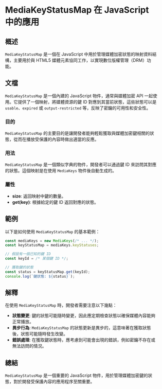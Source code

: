 <!--
Meta Description: # MediaKeyStatusMap 在 JavaScript 中的應用 ## 概述 `MediaKeyStatusMap` 是一個在 JavaScript 中用於管理媒體加密狀態的映射資料結構，主要用於與 HTML5 媒體元素協同工作，以實現數位版權管理（DRM）功能。 ## 文檔 `Media...
Meta Keywords: mediakeystatusmap, javascript, mediakeys, const, get
-->

# MediaKeyStatusMap 在 JavaScript 中的應用

## 概述
`MediaKeyStatusMap` 是一個在 JavaScript 中用於管理媒體加密狀態的映射資料結構，主要用於與 HTML5 媒體元素協同工作，以實現數位版權管理（DRM）功能。

## 文檔
`MediaKeyStatusMap` 是一個內建的 JavaScript 物件，通常與媒體加密 API 一起使用。它提供了一個映射，將媒體資源的鍵 ID 對應到其當前狀態，這些狀態可以是 `usable`、`expired` 或 `output-restricted` 等，反映了密鑰的可用性和安全性。

### 目的
`MediaKeyStatusMap` 的主要目的是讓開發者能夠輕鬆獲取與媒體加密鍵相關的狀態，從而在播放受保護的內容時做出適當的反應。

### 用法
`MediaKeyStatusMap` 是一個類似字典的物件，開發者可以通過鍵 ID 來訪問其對應的狀態。這個映射是在使用 `MediaKeys` 物件後自動生成的。

### 屬性
- **size**: 返回映射中鍵的數量。
- **get(key)**: 根據給定的鍵 ID 返回對應的狀態。

## 範例
以下是如何使用 `MediaKeyStatusMap` 的基本範例：

```javascript
const mediaKeys = new MediaKeys(/* ... */);
const keyStatusMap = mediaKeys.keyStatuses;

// 假設有一個已知的鍵 ID
const keyId = /* 某個鍵 ID */;

// 獲取鍵的狀態
const status = keyStatusMap.get(keyId);
console.log(`鍵狀態: ${status}`);
```

## 解釋
在使用 `MediaKeyStatusMap` 時，開發者需要注意以下幾點：
- **狀態變更**: 鍵的狀態可能隨時變更，因此應定期檢查狀態以確保媒體內容能夠正常播放。
- **異步行為**: `MediaKeyStatusMap` 的狀態更新是異步的，這意味著在獲取狀態後，狀態可能隨時發生改變。
- **錯誤處理**: 在獲取鍵狀態時，應考慮到可能會出現的錯誤，例如密鑰不存在或無法訪問的情況。

## 總結
`MediaKeyStatusMap` 是一個重要的 JavaScript 物件，用於管理媒體加密鍵的狀態，對於開發受保護內容的應用程序至關重要。